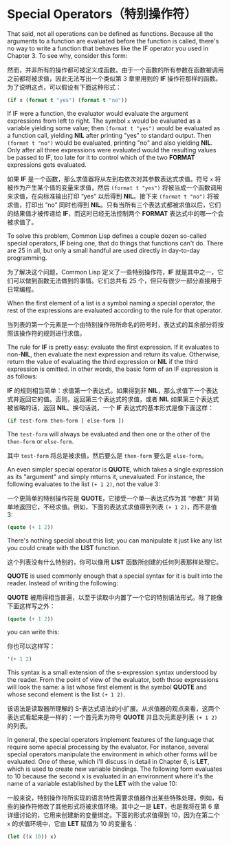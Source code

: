 # Special Operators（特别操作符）

That said, not all operations can be defined as functions. Because all
the arguments to a function are evaluated before the function is
called, there's no way to write a function that behaves like the IF
operator you used in Chapter 3. To see why, consider this form:

然而，并非所有的操作都可被定义成函数。由于一个函数的所有参数在函数被调用之前都将被求值，因此无法写出一个类似第 3
章里用到的 **IF** 操作符那样的函数。为了说明这点，可以假设有下面这种形式：

```lisp
(if x (format t "yes") (format t "no"))
```

If IF were a function, the evaluator would evaluate the argument
expressions from left to right. The symbol `x` would be evaluated as a
variable yielding some value; then `(format t "yes")` would be evaluated
as a function call, yielding **NIL** after printing "yes" to standard
output. Then `(format t "no")` would be evaluated, printing "no" and
also yielding **NIL**. Only after all three expressions were evaluated
would the resulting values be passed to IF, too late for it to control
which of the two **FORMAT** expressions gets evaluated.

如果 **IF** 是一个函数，那么求值器将从左到右依次对其参数表达式求值。符号
`x` 将被作为产生某个值的变量来求值，然后 `(format t "yes")`
将被当成一个函数调用来求值，在向标准输出打印 “yes” 以后得到
**NIL**。接下来 `(format t "no")` 将被求值，打印出 “no” 同时也得到
**NIL**。只有当所有三个表达式都被求值以后，它们的结果值才被传递给
**IF**，而这时已经无法控制两个 **FORMAT** 表达式中的哪一个会被求值了。

To solve this problem, Common Lisp defines a couple dozen so-called
special operators, **IF** being one, that do things that functions can't
do. There are 25 in all, but only a small handful are used directly in
day-to-day programming.

为了解决这个问题，Common Lisp 定义了一些特别操作符，**IF**
就是其中之一，它们可以做到函数无法做到的事情。它们总共有 25
个，但只有很少一部分直接用于日常编程。

When the first element of a list is a symbol naming a special
operator, the rest of the expressions are evaluated according to the
rule for that operator.

当列表的第一个元素是一个由特别操作符所命名的符号时，表达式的其余部分将按照该操作符的规则进行求值。

The rule for **IF** is pretty easy: evaluate the first expression. If it
evaluates to non-**NIL**, then evaluate the next expression and return its
value. Otherwise, return the value of evaluating the third expression
or **NIL** if the third expression is omitted. In other words, the basic
form of an IF expression is as follows:

**IF** 的规则相当简单：求值第一个表达式。如果得到非
**NIL**，那么求值下一个表达式并返回它的值。否则，返回第三个表达式的求值，或者
**NIL** 如果第三个表达式被省略的话，返回 **NIL**。换句话说，一个
**IF** 表达式的基本形式是像下面这样：

```lisp
(if test-form then-form [ else-form ])
```

The `test-form` will always be evaluated and then one or the other of
the `then-form` or `else-form`.

其中 `test-form` 将总是被求值，然后要么是 `then-form` 要么是 `else-form`。

An even simpler special operator is **QUOTE**, which takes a single
expression as its "argument" and simply returns it, unevaluated. For
instance, the following evaluates to the list `(+ 1 2)`, not the value
3:

一个更简单的特别操作符是 **QUOTE**，它接受一个单一表达式作为其 “参数”
并简单地返回它，不经求值。例如，下面的表达式求值得到列表 `(+ 1 2)`，而不是值 3:

```lisp
(quote (+ 1 2))
```

There's nothing special about this list; you can manipulate it just
like any list you could create with the **LIST** function.

这个列表没有什么特别的，你可以像用 **LIST** 函数所创建的任何列表那样处理它。

**QUOTE** is used commonly enough that a special syntax for it is built
into the reader. Instead of writing the following:

**QUOTE**
被用得相当普遍，以至于读取中内置了一个它的特别语法形式。除了能像下面这样写之外：

```lisp
(quote (+ 1 2))
```

you can write this:

你也可以这样写：

```lisp
'(+ 1 2)
```

This syntax is a small extension of the s-expression syntax understood
by the reader. From the point of view of the evaluator, both those
expressions will look the same: a list whose first element is the
symbol **QUOTE** and whose second element is the list `(+ 1 2)`.

该语法是读取器所理解的
S-表达式语法的小扩展。从求值器的观点来看，这两个表达式看起来是一样的：一个首元素为符号
**QUOTE** 并且次元素是列表 `(+ 1 2)` 的列表。

In general, the special operators implement features of the language
that require some special processing by the evaluator. For instance,
several special operators manipulate the environment in which other
forms will be evaluated. One of these, which I'll discuss in detail in
Chapter 6, is **LET**, which is used to create new variable bindings. The
following form evaluates to 10 because the second x is evaluated in an
environment where it's the name of a variable established by the **LET**
with the value 10:

一般来说，特别操作符所实现的语言特性需要求值器作出某些特殊处理。例如，有些的操作符修改了其他形式将被求值环境。其中之一是
**LET**，也是我将在第 6 章详细讨论的，它用来创建新的变量绑定。下面的形式求值得到
10，因为在第二个 `x` 的求值环境中，它由 **LET** 赋值为 10 的变量名：

```lisp
(let ((x 10)) x)
```
